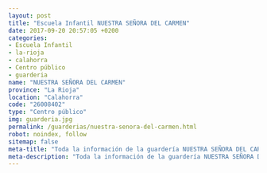```yaml
---
layout: post
title: "Escuela Infantil NUESTRA SEÑORA DEL CARMEN"
date: 2017-09-20 20:57:05 +0200
categories:
- Escuela Infantil
- la-rioja
- calahorra
- Centro público
- guarderia
name: "NUESTRA SEÑORA DEL CARMEN"
province: "La Rioja"
location: "Calahorra"
code: "26008402"
type: "Centro público"
img: guarderia.jpg
permalink: /guarderias/nuestra-senora-del-carmen.html
robot: noindex, follow
sitemap: false
meta-title: "Toda la información de la guardería NUESTRA SEÑORA DEL CARMEN"
meta-description: "Toda la información de la guardería NUESTRA SEÑORA DEL CARMEN"
---
```

